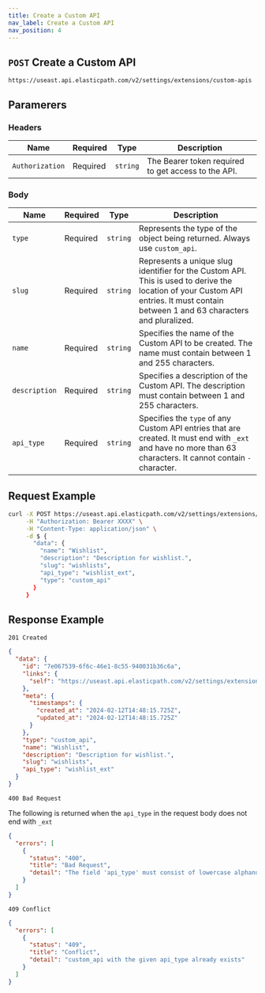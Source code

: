 ```yaml
---
title: Create a Custom API
nav_label: Create a Custom API
nav_position: 4
---
```


## `POST` Create a Custom API

```http
https://useast.api.elasticpath.com/v2/settings/extensions/custom-apis
```

## Paramerers

### Headers

| Name            | Required | Type     | Description                                         |
|-----------------|----------|----------|-----------------------------------------------------|
| `Authorization` | Required | `string` | The Bearer token required to get access to the API. |


### Body

| Name          | Required | Type     | Description                                                                                                                                                                         |
|---------------|----------|----------|-------------------------------------------------------------------------------------------------------------------------------------------------------------------------------------|
| `type`        | Required | `string` | Represents the type of the object being returned. Always use `custom_api`.                                                                                                          |
| `slug`        | Required | `string` | Represents a unique slug identifier for the Custom API. This is used to derive the location of your Custom API entries. It must contain between 1 and 63 characters and pluralized. |
| `name`        | Required | `string` | Specifies the name of the Custom API to be created. The name must contain between 1 and 255 characters.                                                                             |
| `description` | Required | `string` | Specifies a description of the Custom API. The description must contain between 1 and 255 characters.                                                                               |
| `api_type`    | Required | `string` | Specifies the `type` of any Custom API entries that are created. It must end with `_ext` and have no more than 63 characters. It cannot contain `-` character.                      |

## Request Example

```bash
curl -X POST https://useast.api.elasticpath.com/v2/settings/extensions/custom-apis \
     -H "Authorization: Bearer XXXX" \
     -H "Content-Type: application/json" \
     -d $ {
       "data": {
         "name": "Wishlist",
         "description": "Description for wishlist.",
         "slug": "wishlists",
         "api_type": "wishlist_ext",
         "type": "custom_api"
       }
     }
```

## Response Example

`201 Created`

```json
{
  "data": {
    "id": "7e067539-6f6c-46e1-8c55-940031b36c6a",
    "links": {
      "self": "https://useast.api.elasticpath.com/v2/settings/extensions/custom-apis/7e067539-6f6c-46e1-8c55-940031b36c6a"
    },
    "meta": {
      "timestamps": {
        "created_at": "2024-02-12T14:48:15.725Z",
        "updated_at": "2024-02-12T14:48:15.725Z"
      }
    },
    "type": "custom_api",
    "name": "Wishlist",
    "description": "Description for wishlist.",
    "slug": "wishlists",
    "api_type": "wishlist_ext"
  }
}
```

`400 Bad Request`

The following is returned when the `api_type` in the request body does not end with `_ext`

```json
{
  "errors": [
    {
      "status": "400",
      "title": "Bad Request",
      "detail": "The field 'api_type' must consist of lowercase alphanumeric characters or underscores, end with '_ext', and be between 1 to 59 characters long before '_ext'."
    }
  ]
}
```

`409 Conflict`

```json
{
  "errors": [
    {
      "status": "409",
      "title": "Conflict",
      "detail": "custom_api with the given api_type already exists"
    }
  ]
}
```
